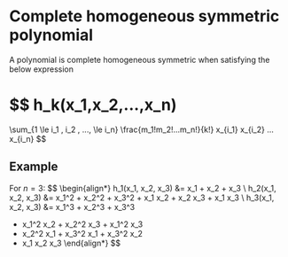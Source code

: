 # Complete homogeneous symmetric polynomial

A polynomial is complete homogeneous symmetric when satisfying the below expression 

$$
h_k(x_1,x_2,...,x_n)
=
\sum_{1 \le i_1 , i_2 , ..., \le i_n}
\frac{m_1!m_2!...m_n!}{k!} 
x_{i_1} x_{i_2} ...  x_{i_n}
$$

## Example

For $n=3$:
$$
\begin{align*}
h_1(x_1, x_2, x_3) &= x_1 + x_2 + x_3
\\
h_2(x_1, x_2, x_3) &= x_1^2 + x_2^2 + x_3^2 + x_1 x_2 + x_2 x_3 + x_1 x_3
\\
h_3(x_1, x_2, x_3) &= x_1^3 + x_2^3 + x_3^3 
+ x_1^2 x_2 + x_2^2 x_3 + x_1^2 x_3 
+ x_2^2 x_1 + x_3^2 x_1 + x_3^2 x_2
+ x_1 x_2 x_3
\end{align*}
$$